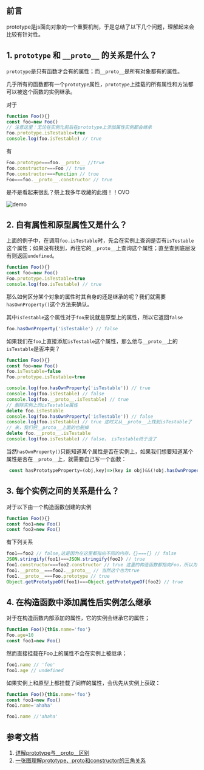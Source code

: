 ## 前言
prototype是js面向对象的一个重要机制，于是总结了以下几个问题，理解起来会比较有针对性。
## 1. `prototype` 和 `__proto__` 的关系是什么？
`prototype`是只有函数才会有的属性；而`__proto__`是所有对象都有的属性。

几乎所有的函数都有一个`prototype`属性，`prototype`上挂载的所有属性和方法都可以被这个函数的实例继承。


对于
```js
function Foo(){}
const foo=new Foo()
// 注意这里：无论在实例化前后在prototype上添加属性实例都会继承
Foo.prototype.isTestable=true
console.log(foo.isTestable) // true 
```
有
```js
Foo.prototype===foo.__proto__ //true
foo.constructor===Foo // true
Foo.constructor===Function // true
Foo===foo.__proto__.constructor // true
```
是不是看起来很乱？祭上我多年收藏的此图！！OVO

![demo](https://pic.xiaohuochai.site/blog/JS_ECMA_grammer_proto.png)

## 2. 自有属性和原型属性又是什么？
上面的例子中，在调用`foo.isTestable`时，先会在实例上查询是否有`isTestable`这个属性；如果没有找到，再往它的`__proto__`上查询这个属性；直至查到底层没有则返回`undefined`。
```js
function Foo(){}
const foo=new Foo()
Foo.prototype.isTestable=true
console.log(foo.isTestable) // true
```

那么如何区分某个对象的属性时其自身的还是继承的呢？我们就需要`hasOwnProperty()`这个方法来确认。

其中`isTestable`这个属性对于`foo`来说就是原型上的属性，所以它返回`false`
```js
foo.hasOwnProperty('isTestable') // false
```
如果我们在`foo`上直接添加`isTestable`这个属性，那么他与`__proto__`上的`isTestable`是否冲突？
```js
function Foo(){}
const foo=new Foo()
foo.isTestable=false
Foo.prototype.isTestable=true

console.log(foo.hasOwnProperty('isTestable')) // true
console.log(foo.isTestable) // false
console.log(foo.__proto__.isTestable) // true
// 删除实例上的isTestable属性
delete foo.isTestable
console.log(foo.hasOwnProperty('isTestable')) // false
console.log(foo.isTestable) // true 这时又从__proto__上找到isTestable了
// 来，我们把__proto__上面的也删掉
delete foo.__proto__.isTestable
console.log(foo.isTestable) // false， isTestable终于没了
```
当然`hasOwnProperty()`只能知道某个属性是否在实例上，如果我们想要知道某个属性是否在`__proto__`上，就需要自己写一个函数：
```js
 const hasPrototypeProperty=(obj,key)=>(key in obj)&&(!obj.hasOwnProperty(key))
```
## 3. 每个实例之间的关系是什么？
对于以下由一个构造函数创建的实例
```js
function Foo(){}
const foo1=new Foo()
const foo2=new Foo()
```
有下列关系
```js
foo1==foo2 // false,这是因为在这里都指向不同的内存，{}==={} // false
JSON.stringify(foo1)===JSON.stringify(foo2) // true
foo1.constructor===foo2.constructor // true 这里的构造函数都指向Foo，所以为true
foo1.__proto__===foo2.__proto__ // 当然这个也为true
foo1.__proto__===Foo.prototype // true
Object.getPrototypeOf(foo1)===Object.getPrototypeOf(foo2) // true
```
## 4. 在构造函数中添加属性后实例怎么继承
对于在构造函数内部添加的属性，它的实例会继承它的属性；
```js
function Foo(){this.name='foo'}
Foo.age=10
const foo1=new Foo()
```
然而直接挂载在Foo上的属性不会在实例上被继承；
```js
foo1.name // 'foo'
foo1.age // undefined
```
如果实例上和原型上都挂载了同样的属性，会优先从实例上获取：

```js
function Foo(){this.name='foo'}
const foo1=new Foo()
foo1.name='ahaha'

foo1.name //'ahaha'
```

## 参考文档
1. [详解prototype与__proto__区别](https://blog.csdn.net/ligang2585116/article/details/53522741)
2. [一张图理解prototype、proto和constructor的三角关系](https://www.cnblogs.com/xiaohuochai/p/5721552.html)